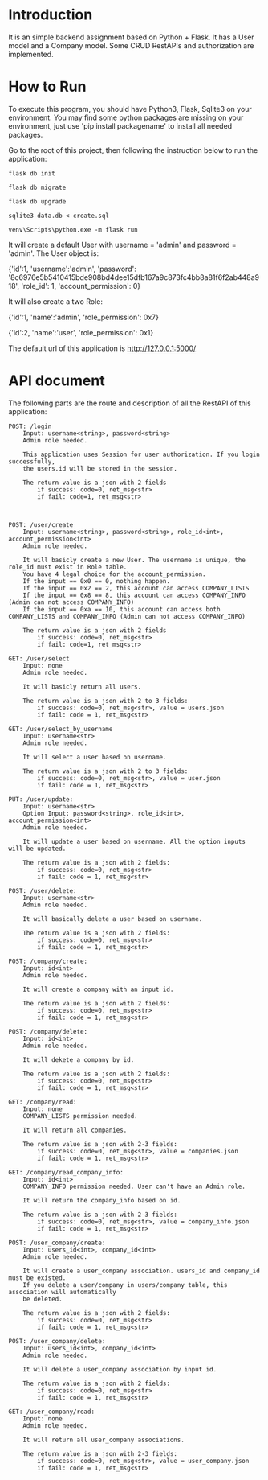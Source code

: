 <h1>Introduction</h1>
It is an simple backend assignment based on Python + Flask.
It has a User model and a Company model. Some CRUD RestAPIs and authorization are implemented. 



<h1>How to Run</h1>
To execute this program, you should have Python3, Flask, Sqlite3 on your environment. 
You may find some python packages are missing on your environment, just use 'pip install packagename' to
install all needed packages.

Go to the root of this project, then following the instruction below to run the application:

    flask db init
    
    flask db migrate
    
    flask db upgrade
    
    sqlite3 data.db < create.sql
    
    venv\Scripts\python.exe -m flask run

It will create a default User with username = 'admin' and password = 'admin'.
The User object is: 
<p>{'id':1, 'username':'admin', 'password': '8c6976e5b5410415bde908bd4dee15dfb167a9c873fc4bb8a81f6f2ab448a918', 'role_id': 1, 'account_permission': 0}</p>

It will also create a two Role: 

<p>{'id':1, 'name':'admin', 'role_permission': 0x7}</p>
<p>{'id':2, 'name':'user', 'role_permission': 0x1}</p>

The default url of this application is http://127.0.0.1:5000/


<h1>API document</h1>
The following parts are the route and description of all the RestAPI of this application:


    POST: /login
        Input: username<string>, password<string>    
        Admin role needed.
        
        This application uses Session for user authorization. If you login successfully, 
        the users.id will be stored in the session. 
        
        The return value is a json with 2 fields
            if success: code=0, ret_msg<str>
            if fail: code=1, ret_msg<str>

        
        
    POST: /user/create
        Input: username<string>, password<string>, role_id<int>, account_permission<int>
        Admin role needed.
        
        It will basicly create a new User. The username is unique, the role_id must exist in Role table.
        You have 4 legal choice for the account_permission. 
        If the input == 0x0 == 0, nothing happen.
        If the input == 0x2 == 2, this account can access COMPANY_LISTS
        If the input == 0x8 == 8, this account can access COMPANY_INFO (Admin can not access COMPANY_INFO)
        If the input == 0xa == 10, this account can access both COMPANY_LISTS and COMPANY_INFO (Admin can not access COMPANY_INFO)
        
        The return value is a json with 2 fields
            if success: code=0, ret_msg<str>
            if fail: code=1, ret_msg<str>
        
    GET: /user/select
        Input: none
        Admin role needed.
        
        It will basicly return all users. 
        
        The return value is a json with 2 to 3 fields:
            if success: code=0, ret_msg<str>, value = users.json
            if fail: code = 1, ret_msg<str>
        
    GET: /user/select_by_username
        Input: username<str>
        Admin role needed.
        
        It will select a user based on username.
        
        The return value is a json with 2 to 3 fields:
            if success: code=0, ret_msg<str>, value = user.json
            if fail: code = 1, ret_msg<str>
        
    PUT: /user/update: 
        Input: username<str>
        Option Input: password<string>, role_id<int>, account_permission<int>
        Admin role needed.
        
        It will update a user based on username. All the option inputs will be updated. 
        
        The return value is a json with 2 fields:
            if success: code=0, ret_msg<str>
            if fail: code = 1, ret_msg<str>
        
    POST: /user/delete:
        Input: username<str>
        Admin role needed.
        
        It will basically delete a user based on username. 
        
        The return value is a json with 2 fields:
            if success: code=0, ret_msg<str>
            if fail: code = 1, ret_msg<str>
            
    POST: /company/create:
        Input: id<int>
        Admin role needed.
        
        It will create a company with an input id. 
        
        The return value is a json with 2 fields:
            if success: code=0, ret_msg<str>
            if fail: code = 1, ret_msg<str>
    
    POST: /company/delete:
        Input: id<int>
        Admin role needed.
        
        It will dekete a company by id. 
        
        The return value is a json with 2 fields:
            if success: code=0, ret_msg<str>
            if fail: code = 1, ret_msg<str>
            
    GET: /company/read:
        Input: none
        COMPANY_LISTS permission needed. 
        
        It will return all companies. 
        
        The return value is a json with 2-3 fields:
            if success: code=0, ret_msg<str>, value = companies.json
            if fail: code = 1, ret_msg<str>
    
    GET: /company/read_company_info:
        Input: id<int>
        COMPANY_INFO permission needed. User can't have an Admin role. 
        
        It will return the company_info based on id. 
        
        The return value is a json with 2-3 fields:
            if success: code=0, ret_msg<str>, value = company_info.json
            if fail: code = 1, ret_msg<str>
            
    POST: /user_company/create:
        Input: users_id<int>, company_id<int>
        Admin role needed.
        
        It will create a user_company association. users_id and company_id must be existed.
        If you delete a user/company in users/company table, this association will automatically
        be deleted.
        
        The return value is a json with 2 fields:
            if success: code=0, ret_msg<str>
            if fail: code = 1, ret_msg<str>
        
    POST: /user_company/delete:
        Input: users_id<int>, company_id<int>
        Admin role needed.
        
        It will delete a user_company association by input id.
        
        The return value is a json with 2 fields:
            if success: code=0, ret_msg<str>
            if fail: code = 1, ret_msg<str>
    
    GET: /user_company/read:
        Input: none
        Admin role needed.
        
        It will return all user_company associations.
        
        The return value is a json with 2-3 fields:
            if success: code=0, ret_msg<str>, value = user_company.json
            if fail: code = 1, ret_msg<str>

